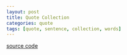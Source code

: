```yaml
---
layout: post
title: Quote Collection
categories: quote
tags: [quote, sentence, collection, words]
---
```


<style>
#other_quotes {
  background-color: black;
  font-family: cursive;
}

.quote{
  animation: glow 1s ease-in-out infinite alternate;
  color: #fff;
}

.author{
  color: yellow;
  font-family: Lucida Handwriting;
}

@-webkit-keyframes glow {
  from {
    text-shadow: 0 0 10px #fff, 0 0 20px #fff, 0 0 30px #e60073, 0 0 40px #e60073, 0 0 50px #e60073, 0 0 60px #e60073, 0 0 70px #e60073;
  }
  to {
    text-shadow: 0 0 20px #fff, 0 0 30px #ff4da6, 0 0 40px #ff4da6, 0 0 50px #ff4da6, 0 0 60px #ff4da6, 0 0 70px #ff4da6, 0 0 80px #ff4da6;
  }
}
</style>

<p><a href="http://maetrimal.com/22989623/quote-json-get-source">source code</a></p>

<div id="other_quotes">
 
</div>

<script>
$(document).ready(function(){
  quote();
}).change(function(){
  quote();
});

function quote(){
  $.getJSON('https://0fajarpurnama0.github.io/assets/json/quote.json', function(data) {
   var other_quotes_length = data.other_quotes.length;
    
    for(i = 0; i < other_quotes_length; i++){
      print_quote("other_quotes", data.other_quotes[i].quote, data.fajar_quotes[i].author)
    }

  });
}

function print_quote(id, quote, author){
  $('#'+id).append(`
    <p class="quote">`+quote+`</p>
    <p class="author">`+author+`</p>
    <br>
  `);
}
</script>